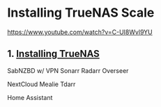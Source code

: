 # Installing TrueNAS Scale
https://www.youtube.com/watch?v=C-UI8Wvl9YU

## 1. [Installing TrueNAS](TrueNAS-Scale/1._Installing_TrueNAS_Scale.md)


SabNZBD w/ VPN
Sonarr
Radarr
Overseer

NextCloud
Mealie
Tdarr


Home Assistant
